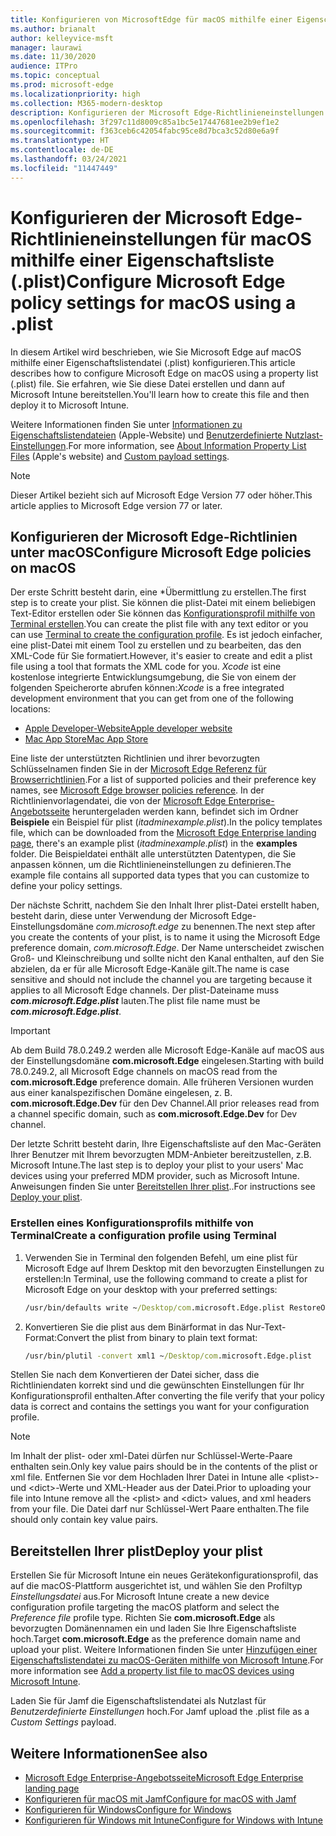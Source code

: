 ```yaml
---
title: Konfigurieren von MicrosoftEdge für macOS mithilfe einer Eigenschaftsliste (.plist)
ms.author: brianalt
author: kelleyvice-msft
manager: laurawi
ms.date: 11/30/2020
audience: ITPro
ms.topic: conceptual
ms.prod: microsoft-edge
ms.localizationpriority: high
ms.collection: M365-modern-desktop
description: Konfigurieren der Microsoft Edge-Richtlinieneinstellungen unter macOS mithilfe einer Eigenschaftsliste (.plist)
ms.openlocfilehash: 3f297c11d8009c85a1bc5e17447681ee2b9ef1e2
ms.sourcegitcommit: f363ceb6c42054fabc95ce8d7bca3c52d80e6a9f
ms.translationtype: HT
ms.contentlocale: de-DE
ms.lasthandoff: 03/24/2021
ms.locfileid: "11447449"
---
```

# <a name="configure-microsoft-edge-policy-settings-for-macos-using-a-plist"></a><span data-ttu-id="2c7ab-103">Konfigurieren der Microsoft Edge-Richtlinieneinstellungen für macOS mithilfe einer Eigenschaftsliste (.plist)</span><span class="sxs-lookup"><span data-stu-id="2c7ab-103">Configure Microsoft Edge policy settings for macOS using a .plist</span></span>

<span data-ttu-id="2c7ab-104">In diesem Artikel wird beschrieben, wie Sie Microsoft Edge auf macOS mithilfe einer Eigenschaftslistendatei (.plist) konfigurieren.</span><span class="sxs-lookup"><span data-stu-id="2c7ab-104">This article describes how to configure Microsoft Edge on macOS using a property list (.plist) file.</span></span> <span data-ttu-id="2c7ab-105">Sie erfahren, wie Sie diese Datei erstellen und dann auf Microsoft Intune bereitstellen.</span><span class="sxs-lookup"><span data-stu-id="2c7ab-105">You'll learn how to create this file and then deploy it to Microsoft Intune.</span></span>

<span data-ttu-id="2c7ab-106">Weitere Informationen finden Sie unter [Informationen zu Eigenschaftslistendateien](https://developer.apple.com/library/archive/documentation/General/Reference/InfoPlistKeyReference/Articles/AboutInformationPropertyListFiles.html) (Apple-Website) und [Benutzerdefinierte Nutzlast-Einstellungen](https://support.apple.com/guide/mdm/custom-mdm9abbdbe7/1/web/1).</span><span class="sxs-lookup"><span data-stu-id="2c7ab-106">For more information, see [About Information Property List Files](https://developer.apple.com/library/archive/documentation/General/Reference/InfoPlistKeyReference/Articles/AboutInformationPropertyListFiles.html) (Apple's website) and [Custom payload settings](https://support.apple.com/guide/mdm/custom-mdm9abbdbe7/1/web/1).</span></span>

> [!NOTE]
> <span data-ttu-id="2c7ab-107">Dieser Artikel bezieht sich auf Microsoft Edge Version 77 oder höher.</span><span class="sxs-lookup"><span data-stu-id="2c7ab-107">This article applies to Microsoft Edge version 77 or later.</span></span>

## <a name="configure-microsoft-edge-policies-on-macos"></a><span data-ttu-id="2c7ab-108">Konfigurieren der Microsoft Edge-Richtlinien unter macOS</span><span class="sxs-lookup"><span data-stu-id="2c7ab-108">Configure Microsoft Edge policies on macOS</span></span>

<span data-ttu-id="2c7ab-109">Der erste Schritt besteht darin, eine \*Übermittlung zu erstellen.</span><span class="sxs-lookup"><span data-stu-id="2c7ab-109">The first step is to create your plist.</span></span> <span data-ttu-id="2c7ab-110">Sie können die plist-Datei mit einem beliebigen Text-Editor erstellen oder Sie können das [Konfigurationsprofil mithilfe von Terminal erstellen](#create-a-configuration-profile-using-terminal).</span><span class="sxs-lookup"><span data-stu-id="2c7ab-110">You can create the plist file with any text editor or you can use [Terminal to create the configuration profile](#create-a-configuration-profile-using-terminal).</span></span> <span data-ttu-id="2c7ab-111">Es ist jedoch einfacher, eine plist-Datei mit einem Tool zu erstellen und zu bearbeiten, das den XML-Code für Sie formatiert.</span><span class="sxs-lookup"><span data-stu-id="2c7ab-111">However, it's easier to create and edit a plist file using a tool that formats the XML code for you.</span></span> <span data-ttu-id="2c7ab-112">*Xcode* ist eine ﻿kostenlose integrierte Entwicklungsumgebung, die Sie von einem der folgenden Speicherorte abrufen können:</span><span class="sxs-lookup"><span data-stu-id="2c7ab-112">*Xcode* is a free integrated development environment that you can get from one of the following locations:</span></span>

- [<span data-ttu-id="2c7ab-113">Apple Developer-Website</span><span class="sxs-lookup"><span data-stu-id="2c7ab-113">Apple developer website</span></span>](https://developer.apple.com/xcode/)
- [<span data-ttu-id="2c7ab-114">Mac App Store</span><span class="sxs-lookup"><span data-stu-id="2c7ab-114">Mac App Store</span></span>](https://apps.apple.com/app/xcode/id497799835?mt=12)

<span data-ttu-id="2c7ab-115">Eine liste der unterstützten Richtlinien und ihrer bevorzugten Schlüsselnamen finden Sie in der [Microsoft Edge Referenz für Browserrichtlinien](microsoft-edge-policies.md).</span><span class="sxs-lookup"><span data-stu-id="2c7ab-115">For a list of supported policies and their preference key names, see [Microsoft Edge browser policies reference](microsoft-edge-policies.md).</span></span> <span data-ttu-id="2c7ab-116">In der Richtlinienvorlagendatei, die von der [Microsoft Edge Enterprise-Angebotsseite](https://aka.ms/EdgeEnterprise) heruntergeladen werden kann, befindet sich im Ordner **Beispiele** ein Beispiel für plist (*itadminexample.plist*).</span><span class="sxs-lookup"><span data-stu-id="2c7ab-116">In the policy templates file, which can be downloaded from the [Microsoft Edge Enterprise landing page](https://aka.ms/EdgeEnterprise), there's an example plist (*itadminexample.plist*) in the **examples** folder.</span></span> <span data-ttu-id="2c7ab-117">Die Beispieldatei enthält alle unterstützten Datentypen, die Sie anpassen können, um die Richtlinieneinstellungen zu definieren.</span><span class="sxs-lookup"><span data-stu-id="2c7ab-117">The example file contains all supported data types that you can customize to define your policy settings.</span></span> 

<span data-ttu-id="2c7ab-118">Der nächste Schritt, nachdem Sie den Inhalt Ihrer plist-Datei erstellt haben, besteht darin, diese unter Verwendung der Microsoft Edge-Einstellungsdomäne *com.microsoft.edge* zu benennen.</span><span class="sxs-lookup"><span data-stu-id="2c7ab-118">The next step after you create the contents of your plist, is to name it using the Microsoft Edge preference domain, *com.microsoft.Edge*.</span></span> <span data-ttu-id="2c7ab-119">Der Name unterscheidet zwischen Groß- und Kleinschreibung und sollte nicht den Kanal enthalten, auf den Sie abzielen, da er für alle Microsoft Edge-Kanäle gilt.</span><span class="sxs-lookup"><span data-stu-id="2c7ab-119">The name is case sensitive and should not include the channel you are targeting because it applies to all Microsoft Edge channels.</span></span> <span data-ttu-id="2c7ab-120">Der plist-Dateiname muss **_com.microsoft.Edge.plist_** lauten.</span><span class="sxs-lookup"><span data-stu-id="2c7ab-120">The plist file name must be **_com.microsoft.Edge.plist_**.</span></span>

> [!IMPORTANT]
> <span data-ttu-id="2c7ab-121">Ab dem Build 78.0.249.2 werden alle Microsoft Edge-Kanäle auf macOS aus der Einstellungsdomäne **com.microsoft.Edge** eingelesen.</span><span class="sxs-lookup"><span data-stu-id="2c7ab-121">Starting with build 78.0.249.2, all Microsoft Edge channels on macOS read from the **com.microsoft.Edge** preference domain.</span></span> <span data-ttu-id="2c7ab-122">Alle früheren Versionen wurden aus einer kanalspezifischen Domäne eingelesen, z. B. **com.microsoft.Edge.Dev** für den Dev Channel.</span><span class="sxs-lookup"><span data-stu-id="2c7ab-122">All prior releases read from a channel specific domain, such as **com.microsoft.Edge.Dev** for Dev channel.</span></span>

<span data-ttu-id="2c7ab-123">Der letzte Schritt besteht darin, Ihre Eigenschaftsliste auf den Mac-Geräten Ihrer Benutzer mit Ihrem bevorzugten MDM-Anbieter bereitzustellen, z.B. Microsoft Intune.</span><span class="sxs-lookup"><span data-stu-id="2c7ab-123">The last step is to deploy your plist to your users' Mac devices using your preferred MDM provider, such as Microsoft Intune.</span></span> <span data-ttu-id="2c7ab-124">Anweisungen finden Sie unter [Bereitstellen Ihrer plist](#deploy-your-plist)..</span><span class="sxs-lookup"><span data-stu-id="2c7ab-124">For instructions see [Deploy your plist](#deploy-your-plist).</span></span>

### <a name="create-a-configuration-profile-using-terminal"></a><span data-ttu-id="2c7ab-125">Erstellen eines Konfigurationsprofils mithilfe von Terminal</span><span class="sxs-lookup"><span data-stu-id="2c7ab-125">Create a configuration profile using Terminal</span></span>

1. <span data-ttu-id="2c7ab-126">Verwenden Sie in Terminal den folgenden Befehl, um eine plist für Microsoft Edge auf Ihrem Desktop mit den bevorzugten Einstellungen zu erstellen:</span><span class="sxs-lookup"><span data-stu-id="2c7ab-126">In Terminal, use the following command to create a plist for Microsoft Edge on your desktop with your preferred settings:</span></span>

   ```cmd
   /usr/bin/defaults write ~/Desktop/com.microsoft.Edge.plist RestoreOnStartup -int 1
   ```

2. <span data-ttu-id="2c7ab-127">Konvertieren Sie die plist aus dem Binärformat in das Nur-Text-Format:</span><span class="sxs-lookup"><span data-stu-id="2c7ab-127">Convert the plist from binary to plain text format:</span></span>

   ```cmd
   /usr/bin/plutil -convert xml1 ~/Desktop/com.microsoft.Edge.plist
   ```

<span data-ttu-id="2c7ab-128">Stellen Sie nach dem Konvertieren der Datei sicher, dass die Richtliniendaten korrekt sind und die gewünschten Einstellungen für Ihr Konfigurationsprofil enthalten.</span><span class="sxs-lookup"><span data-stu-id="2c7ab-128">After converting the file verify that your policy data is correct and contains the settings you want for your configuration profile.</span></span>

> [!NOTE]
> <span data-ttu-id="2c7ab-129">Im Inhalt der plist- oder xml-Datei dürfen nur Schlüssel-Werte-Paare enthalten sein.</span><span class="sxs-lookup"><span data-stu-id="2c7ab-129">Only key value pairs should be in the contents of the plist or xml file.</span></span> <span data-ttu-id="2c7ab-130">Entfernen Sie vor dem Hochladen Ihrer Datei in Intune alle \<plist>- und \<dict>-Werte und XML-Header aus der Datei.</span><span class="sxs-lookup"><span data-stu-id="2c7ab-130">Prior to uploading your file into Intune remove all the \<plist> and \<dict> values, and xml headers from your file.</span></span> <span data-ttu-id="2c7ab-131">Die Datei darf nur Schlüssel-Wert Paare enthalten.</span><span class="sxs-lookup"><span data-stu-id="2c7ab-131">The file should only contain key value pairs.</span></span>

## <a name="deploy-your-plist"></a><span data-ttu-id="2c7ab-132">Bereitstellen Ihrer plist</span><span class="sxs-lookup"><span data-stu-id="2c7ab-132">Deploy your plist</span></span>

<span data-ttu-id="2c7ab-133">Erstellen Sie für Microsoft Intune ein neues Gerätekonfigurationsprofil, das auf die macOS-Plattform ausgerichtet ist, und wählen Sie den Profiltyp *Einstellungsdatei* aus.</span><span class="sxs-lookup"><span data-stu-id="2c7ab-133">For Microsoft Intune create a new device configuration profile targeting the macOS platform and select the *Preference file* profile type.</span></span> <span data-ttu-id="2c7ab-134">Richten Sie **com.microsoft.Edge** als bevorzugten Domänennamen ein und laden Sie Ihre Eigenschaftsliste hoch.</span><span class="sxs-lookup"><span data-stu-id="2c7ab-134">Target **com.microsoft.Edge** as the preference domain name and upload your plist.</span></span> <span data-ttu-id="2c7ab-135">Weitere Informationen finden Sie unter [Hinzufügen einer Eigenschaftslistendatei zu macOS-Geräten mithilfe von Microsoft Intune](/intune/configuration/preference-file-settings-macos).</span><span class="sxs-lookup"><span data-stu-id="2c7ab-135">For more information see [Add a property list file to macOS devices using Microsoft Intune](/intune/configuration/preference-file-settings-macos).</span></span>

<span data-ttu-id="2c7ab-136">Laden Sie für Jamf die Eigenschaftslistendatei als Nutzlast für *Benutzerdefinierte Einstellungen* hoch.</span><span class="sxs-lookup"><span data-stu-id="2c7ab-136">For Jamf upload the .plist file as a *Custom Settings* payload.</span></span>

## <a name="see-also"></a><span data-ttu-id="2c7ab-137">Weitere Informationen</span><span class="sxs-lookup"><span data-stu-id="2c7ab-137">See also</span></span>

- [<span data-ttu-id="2c7ab-138">Microsoft Edge Enterprise-Angebotsseite</span><span class="sxs-lookup"><span data-stu-id="2c7ab-138">Microsoft Edge Enterprise landing page</span></span>](https://aka.ms/EdgeEnterprise)
- [<span data-ttu-id="2c7ab-139">Konfigurieren für macOS mit Jamf</span><span class="sxs-lookup"><span data-stu-id="2c7ab-139">Configure for macOS with Jamf</span></span>](configure-microsoft-edge-on-mac-jamf.md)
- [<span data-ttu-id="2c7ab-140">Konfigurieren für Windows</span><span class="sxs-lookup"><span data-stu-id="2c7ab-140">Configure for Windows</span></span>](configure-microsoft-edge.md)
- [<span data-ttu-id="2c7ab-141">Konfigurieren für Windows mit Intune</span><span class="sxs-lookup"><span data-stu-id="2c7ab-141">Configure for Windows with Intune</span></span>](configure-edge-with-intune.md)